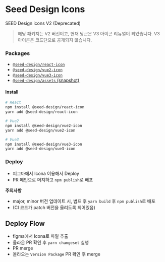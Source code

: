 # Seed Design Icons

SEED Design icons V2 (Deprecated)

> 해당 패키지는 V2 버전이고, 현재 당근은 V3 아이콘 리뉴얼이 되었습니다.
> V3 아이콘은 코드단으로 공개되지 않습니다.

### Packages

- [`@seed-design/react-icon`](./packages/react/README.md)
- [`@seed-design/vue2-icon`](./packages/vue2/README.md)
- [`@seed-design/vue3-icon`](./packages/vue3/README.md)
- [`@seed-design/assets` (snapshot)](./packages/assets/README.md)

#### Install

```bash
# React
npm install @seed-design/react-icon
yarn add @seed-design/react-icon
```

```bash
# Vue2
npm install @seed-design/vue2-icon
yarn add @seed-design/vue2-icon
```

```bash
# Vue3
npm install @seed-design/vue3-icon
yarn add @seed-design/vue3-icon
```

### Deploy

- 피그마에서 Icona 이용해서 Deploy
- PR 메인으로 머지하고 `npm publish`로 배포

**주의사항**

- major, minor 버전 업데이트 시, 범프 후 `yarn build` 후 `npm publish`로 배포
- (CI 코드가 patch 버전을 올리도록 되어있음)

## Deploy Flow

- figma에서 Icona로 파일 추출
- 올라온 PR 확인 후 `yarn changeset` 실행
- PR merge
- 올라오는 `Version Package` PR 확인 후 merge
